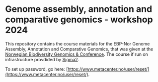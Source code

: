 # Genome assembly, annotation and comparative genomics - workshop 2024

This repository contains the course materials for the EBP-Nor Genome Assembly, Annotation and Comparative Genomics, that was given at the [Norwegian Biodiversity Genomics & Conference](https://www.ebpnor.org/english/events/norwegian-biodiversity-and-genomics-conference-202.html). The course if run on infrastructure provdided by [Sigma2](https://www.sigma2.no/).


To set up password, go here: [https://www.metacenter.no/user/reset/](https://www.metacenter.no/user/reset/).

